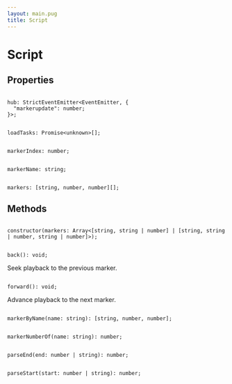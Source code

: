 ```yaml
---
layout: main.pug
title: Script
---
```


<h1>Script</h1>

<h2>Properties</h2>

<pre class="language-typescript" id="hub"><code>
hub: StrictEventEmitter&lt;EventEmitter, {
  "markerupdate": number;
}&gt;;
</code></pre>

<pre class="language-typescript" id="loadTasks"><code>
loadTasks: Promise&lt;unknown&gt;[];
</code></pre>

<pre class="language-typescript" id="markerIndex"><code>
markerIndex: number;
</code></pre>

<pre class="language-typescript" id="markerName"><code>
markerName: string;
</code></pre>

<pre class="language-typescript" id="markers"><code>
markers: [string, number, number][];
</code></pre>

<h2>Methods</h2>

<pre class="language-typescript" id="constructor"><code>
constructor(markers: Array<[string, string | number] | [string, string | number, string | number]>);
</code></pre>

<pre class="language-typescript" id="back"><code>
back(): void;
</code></pre>

Seek playback to the previous marker.

<pre class="language-typescript" id="forward"><code>
forward(): void;
</code></pre>

Advance playback to the next marker.

<pre class="language-typescript" id="markerByName"><code>
markerByName(name: string): [string, number, number];
</code></pre>

<pre class="language-typescript" id="markerNumberOf"><code>
markerNumberOf(name: string): number;
</code></pre>

<pre class="language-typescript" id="parseEnd"><code>
parseEnd(end: number | string): number;
</code></pre>

<pre class="language-typescript" id="parseStart"><code>
parseStart(start: number | string): number;
</code></pre>
